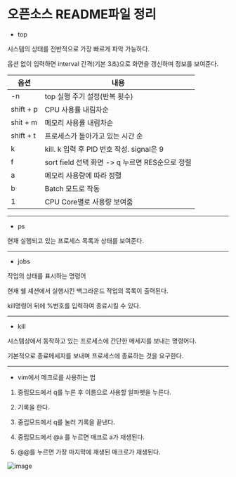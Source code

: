 # 오픈소스 README파일 정리

* top

시스템의 상태를 전반적으로 가장 빠르게 파악 가능하다.

옵션 없이 입력하면 interval 간격(기본 3초)으로 화면을 갱신하며 정보를 보여준다.

|옵션|내용|
|---|---|
|-n|top 실행 주기 설정(반복 횟수)|
|shift + p|CPU 사용률 내림차순|
|shit + m|메모리 사용률 내림차순|
|shift + t|프로세스가 돌아가고 있는 시간 순|
|k|kill. k 입력 후 PID 번호 작성. signal은 9|
|f|sort field 선택 화면 -> q 누르면 RES순으로 정렬|
|a|메모리 사용량에 따라 정렬|
|b|Batch 모드로 작동|
|1|CPU Core별로 사용량 보여줌|

---

* ps

현재 실행되고 있는 프로세스 목록과 상태를 보여준다.

---

* jobs

작업의 상태를 표시하는 명령어

현재 쉘 셰션에서 실행시킨 백그라운드 작업의 목록이 출력된다.

kill명령어 뒤에 %번호를 입력하여 종료시킬 수 있다.




---

* kill

시스템상에서 동작하고 있는 프로세스에 간단한 메세지를 보내는 명령어다.

기본적으로 종료메세지를 보내며 프로세스에 종료하는 것을 요구한다.


---

* vim에서 메크로를 사용하는 법

1) 중립모드에서 q를 누른 후 이름으로 사용할 알파벳을 누른다.

2) 기록을 한다.

3) 중립모드에서 q를 눌러 기록을 끝낸다.

4) 중립모드에서 @a 를 누르면 매크로 a가 재생된다.

5) @@를 누르면 가장 마지막에 재생된 매크로가 재생된다.

![image](https://user-images.githubusercontent.com/104602224/171885242-6ef2ee4c-45b9-4b04-9589-3ae01e784757.jpeg)
